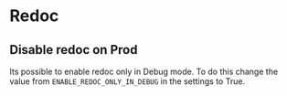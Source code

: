 # Redoc

## Disable redoc on Prod
Its possible to enable redoc only in Debug mode. To do this change the value from `ENABLE_REDOC_ONLY_IN_DEBUG` in the settings to True.